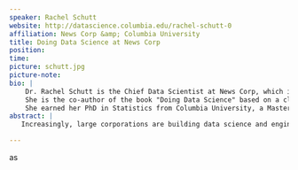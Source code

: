 ```yaml
---
speaker: Rachel Schutt
website: http://datascience.columbia.edu/rachel-schutt-0
affiliation: News Corp &amp; Columbia University
title: Doing Data Science at News Corp
position: 
time:
picture: schutt.jpg
picture-note: 
bio: |
    Dr. Rachel Schutt is the Chief Data Scientist at News Corp, which includes The Wall Street Journal, Dow Jones, New York Post, Times of London, The Sun, The Australian; Harper Collins and Amplify. In this role, she is responsible for setting the global data strategy.  Rachel was named a World Economic Forum Young Global Leader in 2015, and is on the 2014 Crain's New York Business 40 under 40 list.
    She is the co-author of the book "Doing Data Science" based on a class she created and taught at Columbia University, where she is an adjunct professor in the Department of Statistics. Rachel is a member of the Education Board for the Institute for Data Science at Columbia. Previously, Rachel was a statistician at Google Research and holds patents based on her work in the areas of social networks, large data sets, experimental design and machine learning.     
    She earned her PhD in Statistics from Columbia University, a Masters degree in mathematics from NYU, and a Masters degree in Engineering-Economic Systems and Operations Research from Stanford University. Her undergraduate degree is in Honors Mathematics from the University of Michigan. 
abstract: |
   Increasingly, large corporations are building data science and engineering teams. These teams can be differentiated from traditional analytics teams in several ways including that they tend to run more like software engineering teams, that the methods and the practices often use open source technology, and that they are focused not solely on providing insights to the organization but also in building data products.  News Corp is an interesting place to work because its history is in journalism and publishing, and the ways that data science and journalism intersect plays out in different ways including data-driven decision making in the news room, building sustainable business models for journalism and story-telling with data. Also most relevant to this conference are ways in which data visualization is used to communicate to internal business stakeholders for decision-making purposes, as well as to our readership.

---
```





as